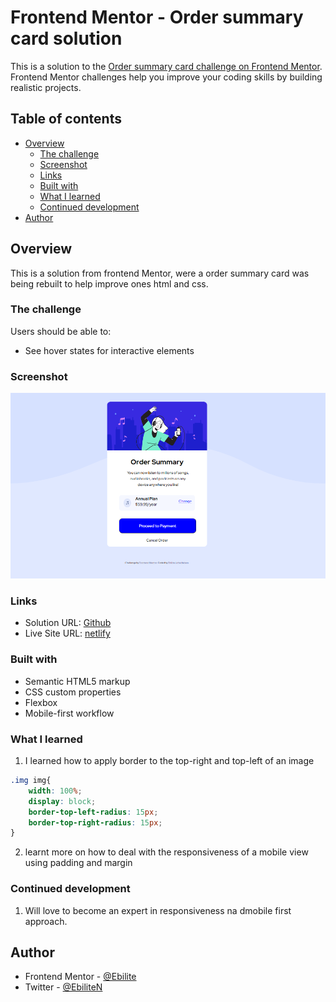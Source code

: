 # Frontend Mentor - Order summary card solution

This is a solution to the [Order summary card challenge on Frontend Mentor](https://www.frontendmentor.io/challenges/order-summary-component-QlPmajDUj). Frontend Mentor challenges help you improve your coding skills by building realistic projects. 

## Table of contents

- [Overview](#overview)
  - [The challenge](#the-challenge)
  - [Screenshot](#screenshot)
  - [Links](#links)
  - [Built with](#built-with)
  - [What I learned](#what-i-learned)
  - [Continued development](#continued-development)
- [Author](#author)



## Overview
This is a solution from frontend Mentor, were a order summary card was being rebuilt to help improve ones html and css.

### The challenge

Users should be able to:

- See hover states for interactive elements

### Screenshot

![](./images/screenshot.PNG)




### Links

- Solution URL: [Github](https://github.com/EBILITE/Order-summary-component-challenge.git)
- Live Site URL: [netlify](https://vibrant-lichterman-e5987a.netlify.app/)



### Built with

- Semantic HTML5 markup
- CSS custom properties
- Flexbox
- Mobile-first workflow



### What I learned

1. I learned how to apply border to the top-right and top-left of an image

```css
.img img{
    width: 100%;
    display: block;
    border-top-left-radius: 15px;
    border-top-right-radius: 15px;
}
```

2. learnt more on how to deal with the responsiveness of a mobile view using padding and margin


### Continued development

1. Will love to become an expert in responsiveness na dmobile first approach.



## Author


- Frontend Mentor - [@Ebilite](https://www.frontendmentor.io/profile/EBILITE)
- Twitter - [@EbiliteN](https://www.twitter.com/EbiliteN)






